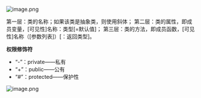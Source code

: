 ![image.png](assets/image-20210806230027-pm7qgly.png)

第一层：类的名称；如果该类是抽象类，则使用斜体；
第二层：类的属性，即成员变量，[可见性]名称：类型[=默认值]；
第三层：类的方法，即成员函数，[可见性]名称（[参数列表]）[：返回类型]。

**权限修饰符**

* “-”：private——私有
* “+”：public——公有
* “#”：protected——保护性

![image.png](assets/image-20210806230550-ywlgkia.png)